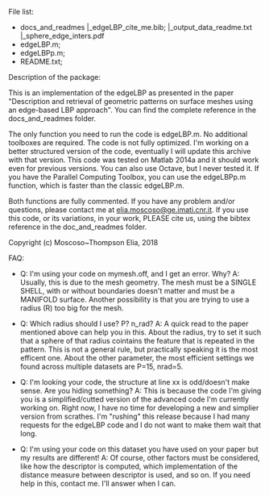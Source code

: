 File list: 

- docs_and_readmes
					|_edgeLBP_cite_me.bib;
					|_output_data_readme.txt
					|_sphere_edge_inters.pdf
- edgeLBP.m;
- edgeLBPp.m;
- README.txt; 



Description of the package:

This is an implementation of the edgeLBP as presented in the paper "Description and retrieval of geometric patterns on surface meshes using an edge-based LBP approach". You can find the complete reference in the docs_and_readmes folder. 

The only function you need to run the code is edgeLBP.m. No additional toolboxes are required. The code is not fully optimized. I'm working on a better structured version of the code, eventually I will update this archive with that version. 
This code was tested on Matlab 2014a and it should work even for previous versions. You can also use Octave, but I never tested it. 
If you have the Parallel Computing Toolbox, you can use the edgeLBPp.m function, which is faster than the classic edgeLBP.m.

Both functions are fully commented. If you have any problem and/or questions, please contact me at elia.moscoso@ge.imati.cnr.it.
If you use this code, or its variations, in your work, PLEASE cite us, using the bibtex reference in the doc_and_readmes folder.


Copyright (c) Moscoso~Thompson Elia, 2018


FAQ:
- Q: I'm using your code on mymesh.off, and I get an error. Why?
A: Usually, this is due to the mesh geometry. The mesh must be a SINGLE SHELL, with or without boundaries doesn't matter and must be a MANIFOLD surface. Another possibility is that you are trying to use a radius (R) too big for the mesh.

- Q: Which radius should I use? P? n_rad? 
A: A quick read to the paper mentioned above can help you in this. About the radius, try to set it such that a sphere of that radius cointains the feature that is repeated in the pattern. This is not a general rule, but practically speaking it is the most efficent one. About the other parameter, the most efficient settings we found across multiple datasets are P=15, nrad=5. 

- Q: I'm looking your code, the structure at line xx is odd/doesn't make sense. Are you hiding something?
A: This is because the code I'm giving you is a simplified/cutted version of the advanced code I'm currently working on. Right now, I have no time for developing a new and simplier version from scrathes. I'm "rushing" this release because I had many requests for the edgeLBP code and I do not want to make them wait that long.

- Q: I'm using your code on this dataset you have used on your paper but my results are different!
A: Of course, other factors must be considered, like how the descriptor is computed, which implementation of the distance measure between descriptor is used, and so on. If you need help in this, contact me. I'll answer when I can. 

